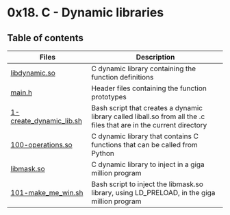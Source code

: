 # 0x18. C - Dynamic libraries

## Table of contents

| Files                                                | Description                                                                                                         |
| ---------------------------------------------------- | ------------------------------------------------------------------------------------------------------------------- |
| [libdynamic.so](./libdynamic.so)                      | C dynamic library containing the function definitions                                                               |
| [main.h](./main.h)                         | Header files containing the function prototypes                                                                     |
| [1-create_dynamic_lib.sh](./1-create_dynamic_lib.sh) | Bash script that creates a dynamic library called liball.so from all the .c files that are in the current directory |
| [100-operations.so](./100-operations.so)             | C dynamic library that contains C functions that can be called from Python                                          |
| [libmask.so](./libmask.so)                           | C dynamic library to inject in a giga million program                                                               |
| [101-make_me_win.sh](./101-make_me_win.sh)           | Bash script to inject the libmask.so library, using LD_PRELOAD, in the giga million program                         |
